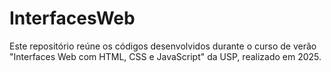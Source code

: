 # InterfacesWeb

Este repositório reúne os códigos desenvolvidos durante o curso de verão "Interfaces Web com HTML, CSS e JavaScript" da USP, realizado em 2025.
